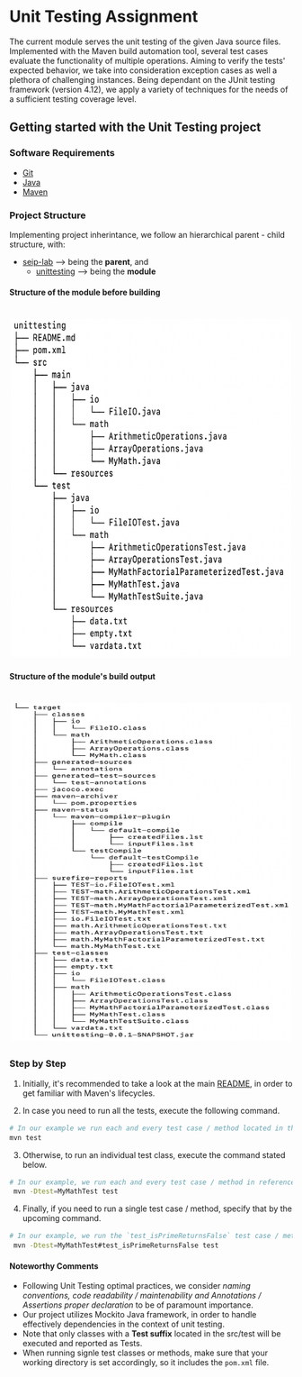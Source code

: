 # Unit Testing Assignment

The current module serves the unit testing of the given Java source files. Implemented with the Maven build
automation tool, several test cases evaluate the functionality of multiple operations. Aiming to verify
the tests' expected behavior, we take into consideration exception cases as well a plethora of challenging
instances. Being dependant on the JUnit testing framework (version 4.12), we apply a variety of techniques
for the needs of a sufficient testing coverage level.

## Getting started with the Unit Testing project

### Software Requirements

- [Git](https://git-scm.com/)
- [Java](https://www.java.com/en/)
- [Maven](https://maven.apache.org/)

### Project Structure

Implementing project inherintance, we follow an hierarchical parent - child structure, with:

- [seip-lab](https://www.github.com/demetres12/seip-lab) --> being the **parent**, and
	- [unittesting](https://www.github.com/demetres12/seip-lab/tree/development-2/unittesting) --> being the **module**

#### Structure of the module before building
<h1 align="center">
	<img height="600"  width="500" src="../media/unittesting-tree-before-build.png" alt="">
</h1>

#### Structure of the module's build output

<h1 align="center">
	<img height="600"  width="500" src="../media/unittesting-tree-build-output.png" alt="">
</h1>

### Step by Step

1. Initially, it's recommended to take a look at the main [README](https://github.com/demetres12/seip-lab/blob/development-2/README.md), in order to get familiar with Maven's lifecycles.

2. In case you need to run all the tests, execute the following command.

```bash
# In our example we run each and every test case / method located in the src/test.
mvn test
```

3. Otherwise, to run an individual test class, execute the command stated below.

```bash
# In our example, we run each and every test case / method in reference to the MyMathTest java class.
 mvn -Dtest=MyMathTest test
```

4. Finally, if you need to run a single test case / method, specify that by the upcoming command.

```bash
# In our example, we run the `test_isPrimeReturnsFalse` test case / method in reference to the MyMathTest java class.
 mvn -Dtest=MyMathTest#test_isPrimeReturnsFalse test
```

#### Noteworthy Comments

- Following Unit Testing optimal practices, we consider *naming conventions, code readability / maintenability and Annotations / Assertions
proper declaration* to be of paramount importance.
- Our project utilizes Mockito Java framework, in order to handle effectively dependencies in the context of unit testing.
- Note that only classes with a **Test suffix** located in the src/test will be executed and reported as Tests.
- When running signle test classes or methods, make sure that your working directory is set accordingly, so it includes the `pom.xml` file.
